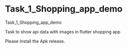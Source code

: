 # Task_1_Shopping_app_demo
Task_1_Shopping_app_demo

Task to show api data with images in flutter shopping app 

Please install the Apk release.
